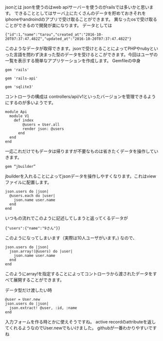 jsonとは
jsonを使うのはweb apiサーバーを使うのがrailsでは多いかと思います。
できることとしてはサーバ上にたくさんのデータを貯めておきそれをiphoneやandroindのアプリで受け取ることができます。
異なったosで受け取ることができるので開発が楽になります。
データとしては

```
{"id":1,"name":"tarou","created_at":"2016-10-20T07:37:47.482Z","updated_at":"2016-10-20T07:37:47.482Z"}
```
このようなデータが取得できます。jsonで受けとることによってPHPやrubyといった言語を問わず決まった型のデータを受けるとこができます。今回はユーザの一覧を表示する簡単なアプリケーションを作成します。
Gemfileの中身

```
gem 'rails'

gem 'rails-api'

gem 'sqlite3'
```
コントローラの構成は
controllers/api/v1といったバージョンを管理できるようにするのが多いようです。

```
module Api
  module V1
    def index
        @users = User.all
        render json: @users
      end
  end
end
```

一応これだけでもデータは帰りますが不要なものは省きたくデータを操作していきます。
```
gem “jbuilder”
```
jbuilderを入れることによってjsonデータを操作しやすくなります。これはviewファイルに配置します。
```
json.users do |json|
  @users.each do |user|
    json.name user.name
  end
end
```

いつもの流れでこのように記述してしまうと返ってくるデータが

```
{"users":{"name":"9さん"}}

```

このようになってしまいます（実際は10人ユーザがいます。)
なので、

```
json.users do |json|
  json.array!(@users) do |user|
    json.name user.name
  end
end
```

このようにarray!を指定することによってコントローラから渡されたデータをすべて展開することができます。

データ型だけ渡したい時

```
@user = User.new
json.users do |json|
  json.extract! @user, :id, :name
end
```

入力フォームを作る時とかに使えそうですね。
active recordのattributeを返してくれるようなのでUser.newでもいけました。
githubが一番わかりやすいですね
